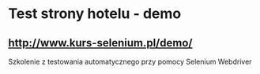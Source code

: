 # Test strony hotelu  - demo 

## http://www.kurs-selenium.pl/demo/

Szkolenie z testowania automatycznego przy pomocy Selenium Webdriver